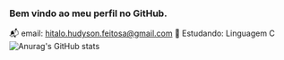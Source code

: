 ### Bem vindo ao meu perfil no GitHub.
📬 email: hitalo.hudyson.feitosa@gmail.com
📖 Estudando: Linguagem C
![Anurag's GitHub stats](https://github-readme-stats.vercel.app/api?username=HitaloHudyson&show_icons=true&theme=radical)

